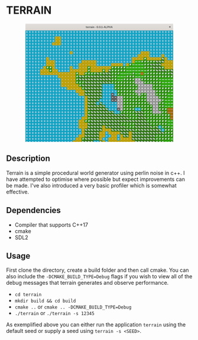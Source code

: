 # TERRAIN
<p align="center">
  <img src="asset/screenshot.png" />
</p>

## Description

Terrain is a simple procedural world generator using perlin noise in c++. I have attempted to optimise where possible but expect improvements can be made. I've also introduced a very basic profiler which is somewhat effective.

## Dependencies
- Compiler that supports C++17
- cmake
- SDL2

## Usage

First clone the directory, create a build folder and then call cmake. You can also include the `-DCMAKE_BUILD_TYPE=Debug` flags if you wish to view all of the debug messages that terrain generates and observe performance.

- `cd terrain`
- `mkdir build && cd build`
- `cmake ..` or `cmake .. -DCMAKE_BUILD_TYPE=Debug`
- `./terrain` or `./terrain -s 12345`


As exemplified above you can either run the application `terrain` using the default seed or supply a seed using `terrain -s <SEED>`.
